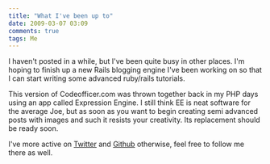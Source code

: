 ```yaml
---
title: "What I've been up to"
date: 2009-03-07 03:09
comments: true
tags: Me
---
```


I haven't posted in a while, but I've been quite busy in other places. I'm hoping to finish up a new Rails blogging engine I've been working on so that I can start writing some advanced ruby/rails tutorials.

This version of Codeofficer.com was thrown together back in my PHP days using an app called Expression Engine. I still think EE is neat software for the average Joe, but as soon as you want to begin creating semi advanced posts with images and such it resists your creativity. Its replacement should be ready soon.

I've more active on [Twitter](http://twitter.com/codeofficer) and [Github](http://github.com/CodeOfficer) otherwise, feel free to follow me there as well.
